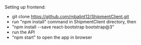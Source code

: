 Setting up frontend:

 - git clone https://github.com/mbalint12/ShipmentClient.git
 - run "npm install" command in ShipmentClient directory, then
 - "npm install --save react-bootstrap bootstrap@3"
 - run the API
 - "npm start" to open the app in browser